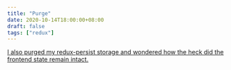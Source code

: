 ```yaml
---
title: "Purge"
date: 2020-10-14T18:00:00+08:00
draft: false
tags: ["redux"]
---
```

[I also purged my redux-persist storage and wondered how the heck did the frontend state remain intact.](https://github.com/rt2zz/redux-persist/issues/238)
